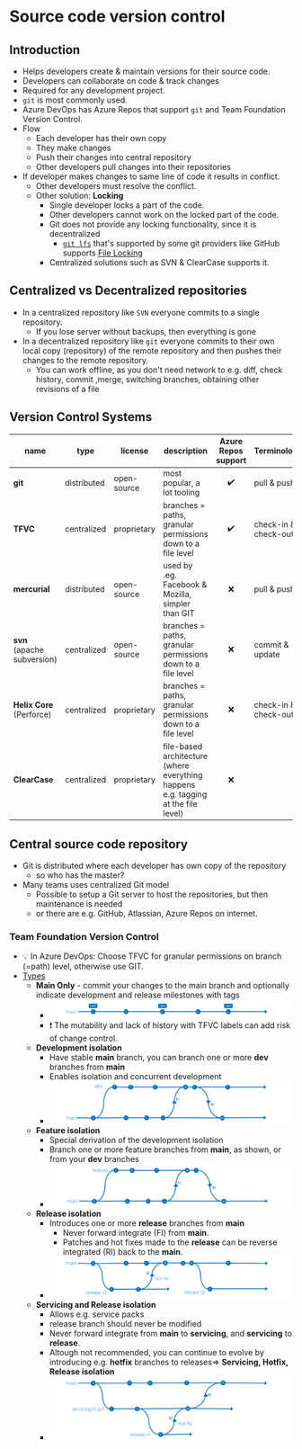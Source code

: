 # Source code version control

## Introduction

- Helps developers create & maintain versions for their source code.
- Developers can collaborate on code & track changes
- Required for any development project.
- `git` is most commonly used.
- Azure DevOps has Azure Repos that support `git` and Team Foundation Version Control.
- Flow
  - Each developer has their own copy
  - They make changes
  - Push their changes into central repository
  - Other developers pull changes into their repositories
- If developer makes changes to same line of code it results in conflict.
  - Other developers must resolve the conflict.
  - Other solution: **Locking**
    - Single developer locks a part of the code.
    - Other developers cannot work on the locked part of the code.
    - Git does not provide any locking functionality, since it is decentralized
      - [`git lfs`](https://github.com/git-lfs/git-lfs/) that's supported by some git providers like GitHub supports [File Locking](https://github.com/git-lfs/git-lfs/wiki/File-Locking)
    - Centralized solutions such as SVN & ClearCase supports it.

## Centralized vs Decentralized repositories

- In a centralized repository like `SVN` everyone commits to a single repository.
  - If you lose server without backups, then everything is gone
- In a decentralized repository like `git` everyone commits to their own local copy (repository) of the remote repository and then pushes their changes to the remote repository.
  - You can work offline, as you don't need network to e.g. diff, check history, commit ,merge, switching branches, obtaining other revisions of a file

## Version Control Systems

| name | type | license | description | Azure Repos support | Terminology |
| ---- | --- | ------- | ------------ | :------------------: | -- |
| **git** | distributed | open-source | most popular, a lot tooling | ✔️ | pull & push |
| **TFVC** | centralized | proprietary | branches = paths, granular permissions down to a file level | ✔️ | check-in & check-out |
| **mercurial** | distributed | open-source | used by .eg. Facebook & Mozilla, simpler than GIT | ❌ | pull & push |
| **svn** (apache subversion) | centralized | open-source | branches = paths, granular permissions down to a file level | ❌ | commit & update |
| **Helix Core** (Perforce) | centralized | proprietary | branches = paths, granular permissions down to a file level | ❌ | check-in & check-out |
| **ClearCase** | centralized | proprietary | file-based architecture (where everything happens e.g. tagging at the file level) | ❌ |

## Central source code repository

- Git is distributed where each developer has own copy of the repository
  - so who has the master?
- Many teams uses centralized Git model
  - Possible to setup a Git server to host the repositories, but then maintenance is needed
  - or there are e.g. GitHub, Atlassian, Azure Repos on internet.

### Team Foundation Version Control

- 💡 In Azure DevOps: Choose TFVC for granular permissions on branch (=path) level, otherwise use GIT.
- [Types](https://docs.microsoft.com/en-us/azure/devops/repos/tfvc/branching-strategies-with-tfvc?view=azure-devops#main-only)
  - **Main Only** - commit your changes to the main branch and optionally indicate development and release milestones with tags
    - ![Main Only strategy](./img/branching-tfvc/main-only.png)
    - ❗ The mutability and lack of history with TFVC labels can add risk of change control.
  - **Development isolation**
    - Have stable **main** branch, you can branch one or more **dev** branches from **main**
    - Enables isolation and concurrent development
    - ![Development isolation](./img/branching-tfvc/development-isolation.png)
  - **Feature isolation**
    - Special derivation of the development isolation
    - Branch one or more feature branches from **main**, as shown, or from your **dev** branches
    - ![Feature isolation](./img/branching-tfvc/feature-isolation.png)
  - **Release isolation**
    - Introduces one or more **release** branches from **main**
      - Never forward integrate (FI) from **main**.
      - Patches and hot fixes made to the **release** can be reverse integrated (RI) back to the **main**.
    - ![Release isolation](./img/branching-tfvc/release-isolation.png)
  - **Servicing and Release isolation**
    - Allows e.g. service packs
    - release branch should never be modified
    - Never forward integrate from **main** to **servicing**, and **servicing** to **release**.
    - Altough not recommended, you can continue to evolve by introducing e.g. **hotfix** branches to releases=> **Servicing, Hotfix, Release isolation**
    - ![Release isolation](./img/branching-tfvc/service-release-isolation.png)
